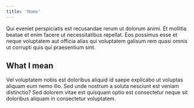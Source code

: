 ```yaml
---
title: 'Home'
---
```


Qui eveniet perspiciatis est recusandae rerum ut dolorum animi. Et mollitia beatae et enim facere ut necessitatibus repellat. Eos possimus esse et neque voluptatem aut officia alias qui voluptatem galisum rem quasi omnis ut corrupti quis qui praesentium sint.

  
  
## What I mean

Vel voluptatem nobis est doloribus aliquid id saepe explicabo ut voluptas aliquam eum nemo illo. Sed unde nostrum a soluta nesciunt est veniam distinctio? Sed dolorem vitae est quisquam optio est consectetur neque sit doloribus aliquam in consectetur voluptatem.